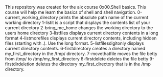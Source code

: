 This repository was created for the alx course 0x00.Shell basics. This course will help me learn the basics of shell and shell navigation.
0-current_working_directory prints the absolute path name of the current working directory
1-listit is a script that displays the contents list of your current directory
2-bring_me_home changes the working directory to the users home directory
3-listfiles displays current directory contents in a long format
4-listmorefiles displays current directory contents, including hidden files (starting with .). Use the long format.
5-listfilesdigitonly displays current directory contents.
6-firstdirectory creates a directory named my_first_directory in the /tmp/ directory.
7-movethatfile moves the file betty from /tmp/ to /tmp/my_first_directory
8-firstdelete deletes the file betty
9-firstdirdeletion deletes the directory my_first_directory that is in the /tmp directory.
